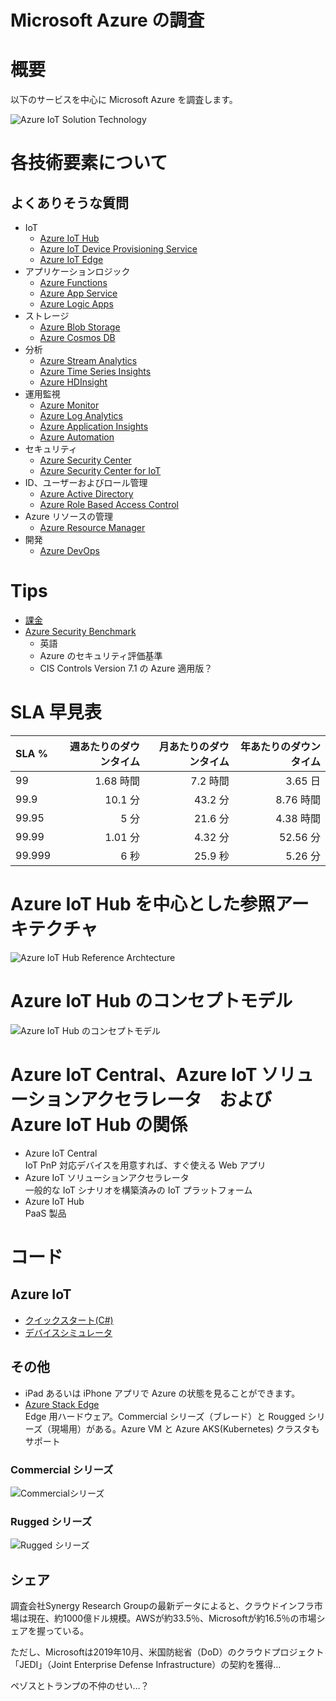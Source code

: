 # Microsoft Azure の調査

# 概要

以下のサービスを中心に Microsoft Azure を調査します。

![Azure IoT Solution Technology](paas-saas-technologies-solutions.png)

# 各技術要素について

## よくありそうな質問

- IoT
    - [Azure IoT Hub](iot-hub/00-FAQ.md)
    - [Azure IoT Device Provisioning Service](iot-hub-device-provisioning-service/00-FAQ.md)
    - [Azure IoT Edge](iot-edge/00-FAQ.md)
- アプリケーションロジック
    - [Azure Functions](functions/00-FAQ.md)
    - [Azure App Service](app-service/00-FAQ.md)
    - [Azure Logic Apps](logic-apps/00-FAQ.md)
- ストレージ
    - [Azure Blob Storage](blob-storage/00-FAQ.md)
    - [Azure Cosmos DB](cosmos-db/00-FAQ.md)
- 分析
    - [Azure Stream Analytics](stream-analytics/00-FAQ.md)
    - [Azure Time Series Insights](time-series-insights/00-FAQ.md)
    - [Azure HDInsight](hd-insight/00-FAQ.md)
- 運用監視
    - [Azure Monitor](monitor/00-FAQ.md)
    - [Azure Log Analytics](log-analytics/00-FAQ.md)
    - [Azure Application Insights](application-insights/00-FAQ.md)
    - [Azure Automation](automation/00-FAQ.md)
- セキュリティ
    - [Azure Security Center](security-center/00-FAQ.md)
    - [Azure Security Center for IoT](asc-for-iot/00-FAQ.md)
- ID、ユーザーおよびロール管理
    - [Azure Active Directory](azure-ad/00-FAQ.md)
    - [Azure Role Based Access Control](rbac/00-FAQ.md)
- Azure リソースの管理
    - [Azure Resource Manager](resource-manager/00-FAQ.md)
- 開発
    - [Azure DevOps](devops/01-Documents.md)

# Tips

- [課金](subscription/01-tips.md)
- [Azure Security Benchmark](https://docs.microsoft.com/en-us/azure/security/benchmarks/introduction)
    - 英語
    - Azure のセキュリティ評価基準
    - CIS Controls Version 7.1 の Azure 適用版？

# SLA 早見表

| SLA %	| 週あたりのダウンタイム | 月あたりのダウンタイム | 年あたりのダウンタイム |
| :----- | ------------: | ----------: | ------------: |
| 99 | 1.68 時間 | 7.2 時間 | 3.65 日 |
| 99.9 | 10.1 分 | 43.2 分 | 8.76 時間 |
| 99.95 | 5 分 | 21.6 分 | 4.38 時間 |
| 99.99 | 1.01 分 | 4.32 分 | 52.56 分 |
| 99.999 | 6 秒 | 25.9 秒 | 5.26 分 |

# Azure IoT Hub を中心とした参照アーキテクチャ

![Azure IoT Hub Reference Archtecture](iot.png)

# Azure IoT Hub のコンセプトモデル

![Azure IoT Hub のコンセプトモデル](azure-iot-hub-concept-model.vpd.png)

# Azure IoT Central、Azure IoT ソリューションアクセラレータ　および Azure IoT Hub の関係

- Azure IoT Central <br />IoT PnP 対応デバイスを用意すれば、すぐ使える Web アプリ
- Azure IoT ソリューションアクセラレータ<br />一般的な IoT シナリオを構築済みの IoT プラットフォーム
- Azure IoT Hub <br />PaaS 製品

# コード

## Azure IoT

- [クイックスタート(C#)](http://158.201.117.62/gitbucket/p0075317/azure-iot-samples-csharp-master)
- [デバイスシミュレータ](http://158.201.117.62/gitbucket/p0075317/device-simulation-dotnet)

## その他

- iPad あるいは iPhone アプリで Azure の状態を見ることができます。
- [Azure Stack Edge](https://azure.microsoft.com/ja-jp/services/databox/edge/)<br />Edge 用ハードウェア。Commercial シリーズ（ブレード）と Rougged シリーズ（現場用）がある。Azure VM と Azure AKS(Kubernetes) クラスタもサポート

### Commercial シリーズ

![Commercialシリーズ](commercial.png)

### Rugged シリーズ

![Rugged シリーズ](rugged.png)

## シェア

調査会社Synergy Research Groupの最新データによると、クラウドインフラ市場は現在、約1000億ドル規模。AWSが約33.5％、Microsoftが約16.5％の市場シェアを握っている。

ただし、Microsoftは2019年10月、米国防総省（DoD）のクラウドプロジェクト「JEDI」（Joint Enterprise Defense Infrastructure）の契約を獲得…

ペゾスとトランプの不仲のせい…？